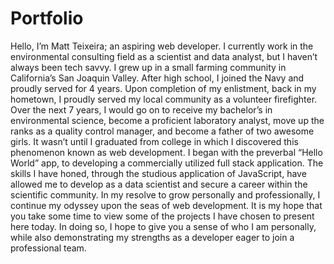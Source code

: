 # Portfolio
Hello, I’m Matt Teixeira; an aspiring web developer. I currently work in the environmental consulting field as a scientist and data analyst, but I haven’t always been tech savvy. I grew up in a small farming community in California’s San Joaquin Valley. After high school, I joined the Navy and proudly served for 4 years. Upon completion of my enlistment, back in my hometown, I proudly served my local community as a volunteer firefighter. Over the next 7 years, I would go on to receive my bachelor’s in environmental science, become a proficient laboratory analyst, move up the ranks as a quality control manager, and become a father of two awesome girls.
It wasn’t until I graduated from college in which I discovered this phenomenon known as web development. I began with the preverbal “Hello World” app, to developing a commercially utilized full stack application. The skills I have honed, through the studious application of JavaScript, have allowed me to develop as a data scientist and secure a career within the scientific community. In my resolve to grow personally and professionally, I continue my odyssey upon the seas of web development. It is my hope that you take some time to view some of the projects I have chosen to present here today. In doing so, I hope to give you a sense of who I am personally, while also demonstrating my strengths as a developer eager to join a professional team.
